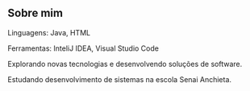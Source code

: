 ## Sobre mim
 Linguagens: Java, HTML 
 
 Ferramentas: InteliJ IDEA, Visual Studio Code
 
 Explorando novas tecnologias e desenvolvendo soluções de software.
 
 Estudando desenvolvimento de sistemas na escola Senai Anchieta.




